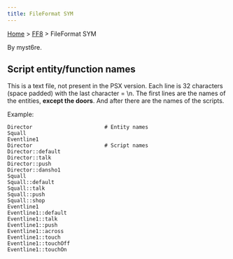 ```yaml
---
title: FileFormat SYM
---
```


[Home](../Main%20Page.md.md) > [FF8](../FF8.md) > FileFormat SYM

By myst6re.

## Script entity/function names

This is a text file, not present in the PSX version. Each line is 32
characters (space padded) with the last character = \\n. The first lines
are the names of the entities, **except the doors**. And after there are
the names of the scripts.

Example:

    Director                       # Entity names
    Squall                        
    Eventline1                     
    Director                       # Script names
    Director::default              
    Director::talk                 
    Director::push                 
    Director::dansho1              
    Squall                         
    Squall::default                
    Squall::talk                   
    Squall::push                   
    Squall::shop                   
    Eventline1                     
    Eventline1::default            
    Eventline1::talk               
    Eventline1::push               
    Eventline1::across             
    Eventline1::touch              
    Eventline1::touchOff           
    Eventline1::touchOn            
